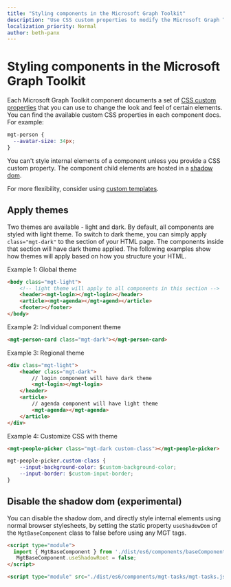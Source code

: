 ```yaml
---
title: "Styling components in the Microsoft Graph Toolkit"
description: "Use CSS custom properties to modify the Microsoft Graph Toolkit component styles."
localization_priority: Normal
author: beth-panx
---
```


# Styling components in the Microsoft Graph Toolkit

Each Microsoft Graph Toolkit component documents a set of [CSS custom properties](https://developer.mozilla.org/en-US/docs/Web/CSS/Using_CSS_custom_properties) that you can use to change the look and feel of certain elements. You can find the available custom CSS properties in each component docs. For example:

```css
mgt-person {
  --avatar-size: 34px;
}
```

You can't style internal elements of a component unless you provide a CSS custom property. The component child elements are hosted in a [shadow dom](https://developer.mozilla.org/en-US/docs/Web/Web_Components/Using_shadow_DOM).

For more flexibility, consider using [custom templates](./templates.md).

## Apply themes

Two themes are available - light and dark. By default, all components are styled with light theme. To switch to dark theme, you can simply apply `class="mgt-dark"` to the  section of your HTML page. The components inside that section will have dark theme applied. The following examples show how themes will apply based on how you structure your HTML.

Example 1: Global theme

```html
<body class="mgt-light">
    <!-- light theme will apply to all components in this section -->
    <header><mgt-login></mgt-login></header>
    <article><mgt-agenda></mgt-agend></article>
    <footer></footer>
</body>
```

Example 2: Individual component theme

```html
<mgt-person-card class="mgt-dark"></mgt-person-card>
```

Example 3: Regional theme

```html
<div class="mgt-light">
    <header class="mgt-dark">
        // login component will have dark theme
        <mgt-login></mgt-login>
    </header>
    <article>
        // agenda component will have light theme
        <mgt-agenda></mgt-agenda>
    </article>
</div>
```

Example 4: Customize CSS with theme

```html
<mgt-people-picker class="mgt-dark custom-class"></mgt-people-picker>
```
```css
mgt-people-picker.custom-class {
    --input-background-color: $custom-background-color;
    --input-border: $custom-input-border;
}
```

## Disable the shadow dom (experimental)

You can disable the shadow dom, and directly style internal elements using normal browser stylesheets, by setting the static property `useShadowDom` of the `MgtBaseComponent` class to false before using any MGT tags.


```html
<script type="module">
  import { MgtBaseComponent } from './dist/es6/components/baseComponent.js';
   MgtBaseComponent.useShadowRoot = false;
</script>

<script type="module" src="./dist/es6/components/mgt-tasks/mgt-tasks.js"></script>
````

